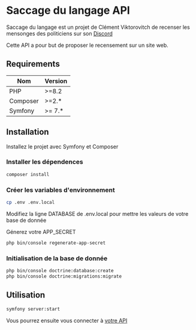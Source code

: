 
# Saccage du langage API

Saccage du langage est un projet de Clément Viktorovitch de recenser les mensonges des politiciens sur son [Discord](https://discord.gg/invite/clemovitch-922206054308266014)

Cette API a pour but de proposer le recensement sur un site web.



## Requirements

| Nom | Version |
| ------ | ------- |
| PHP | >=8.2 |
| Composer | >=2.* |
| Symfony | >= 7.* |

## Installation

Installez le projet avec Symfony et Composer

### Installer les dépendences

```bash
composer install 
```

### Créer les variables d'environnement

```bash
cp .env .env.local
```

Modifiez la ligne DATABASE de .env.local pour mettre les valeurs de votre base de donnée

Génerez votre APP_SECRET
```bash
php bin/console regenerate-app-secret
```

### Initialisation de la base de donnée

```bash
php bin/console doctrine:database:create
php bin/console doctrine:migrations:migrate
```
## Utilisation

```bash
symfony server:start
```

Vous pourrez ensuite vous connecter à [votre API](127.0.0.1:8000)